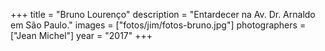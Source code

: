 +++
title = "Bruno Lourenço"
description = "Entardecer na Av. Dr. Arnaldo em São Paulo."
images = ["fotos/jim/fotos-bruno.jpg"]
photographers = ["Jean Michel"]
year = "2017"
+++
